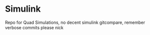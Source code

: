 # Simulink
Repo for Quad Simulations, no decent simulink gitcompare, remember verbose commits please nick

